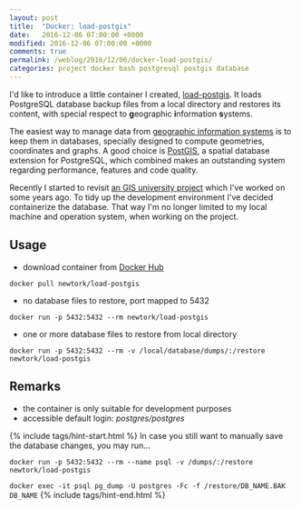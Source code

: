 ```yaml
---
layout: post
title:  "Docker: load-postgis"
date:   2016-12-06 07:00:00 +0000
modified: 2016-12-06 07:00:00 +0000 
comments: true
permalink: /weblog/2016/12/06/docker-load-postgis/
categories: project docker bash postgresql postgis database
---
```


I'd like to introduce a little container I created, [load-postgis][load-postgis]. It loads PostgreSQL database backup files from a local directory and restores its content, with special respect to **g**eographic **i**nformation **s**ystems.

<!--more-->

The easiest way to manage data from [geographic information systems][gis] is to keep them in databases, specially designed to compute geometries, coordinates and graphs. A good choice is [PostGIS][postgis], a spatial database extension for PostgreSQL, which combined makes an outstanding system regarding performance, features and code quality.

Recently I started to revisit [an GIS university project][spatial] which I've worked on some years ago. To tidy up the development environment I've decided containerize the database. That way I'm no longer limited to my local machine and operation system, when working on the project.


## Usage ##

 - download container from [Docker Hub][dockerhub]
 
```
docker pull newtork/load-postgis
```

 - no database files to restore, port mapped to 5432
 
```
docker run -p 5432:5432 --rm newtork/load-postgis
```

 - one or more database files to restore from local directory
 
```
docker run -p 5432:5432 --rm -v /local/database/dumps/:/restore newtork/load-postgis
```

## Remarks ##

 - the container is only suitable for development purposes
 - accessible default login: *postgres/postgres*



{% include tags/hint-start.html %}
In case you still want to manually save the database changes, you may run...

`docker run -p 5432:5432 --rm --name psql -v /dumps/:/restore newtork/load-postgis`

`docker exec -it psql pg_dump -U postgres -Fc -f /restore/DB_NAME.BAK DB_NAME`
{% include tags/hint-end.html %}



[load-postgis]: https://github.com/newtork/docker-load-postgis
[dockerhub]: https://hub.docker.com/r/newtork/load-postgis/
[postgis]: http://postgis.net/
[gis]: https://en.wikipedia.org/wiki/Geographic_information_system
[spatial]: /weblog/2016/12/05/update-spatial-election